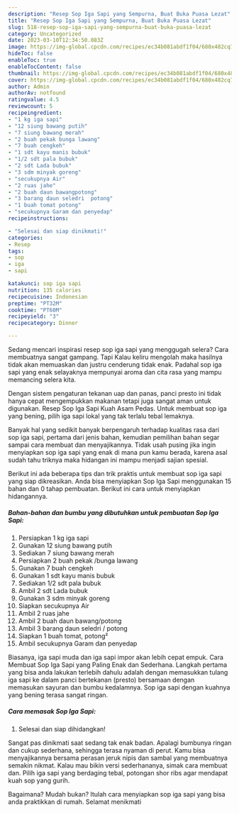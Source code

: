 ```yaml
---
description: "Resep Sop Iga Sapi yang Sempurna, Buat Buka Puasa Lezat"
title: "Resep Sop Iga Sapi yang Sempurna, Buat Buka Puasa Lezat"
slug: 518-resep-sop-iga-sapi-yang-sempurna-buat-buka-puasa-lezat
category: Uncategorized
date: 2023-03-10T12:34:50.083Z
image: https://img-global.cpcdn.com/recipes/ec34b081abdf1f04/680x482cq70/sop-iga-sapi-foto-resep-utama.jpg
hideToc: false
enableToc: true
enableTocContent: false
thumbnail: https://img-global.cpcdn.com/recipes/ec34b081abdf1f04/680x482cq70/sop-iga-sapi-foto-resep-utama.jpg
cover: https://img-global.cpcdn.com/recipes/ec34b081abdf1f04/680x482cq70/sop-iga-sapi-foto-resep-utama.jpg
author: Admin
authorAv: notfound
ratingvalue: 4.5
reviewcount: 5
recipeingredient:
- "1 kg iga sapi"
- "12 siung bawang putih"
- "7 siung bawang merah"
- "2 buah pekak bunga lawang"
- "7 buah cengkeh"
- "1 sdt kayu manis bubuk"
- "1/2 sdt pala bubuk"
- "2 sdt Lada bubuk"
- "3 sdm minyak goreng"
- "secukupnya Air"
- "2 ruas jahe"
- "2 buah daun bawangpotong"
- "3 barang daun seledri  potong"
- "1 buah tomat potong"
- "secukupnya Garam dan penyedap"
recipeinstructions:

- "Selesai dan siap dinikmati!"
categories:
- Resep
tags:
- sop
- iga
- sapi

katakunci: sop iga sapi 
nutrition: 135 calories
recipecuisine: Indonesian
preptime: "PT32M"
cooktime: "PT60M"
recipeyield: "3"
recipecategory: Dinner

---
```



Sedang mencari inspirasi resep sop iga sapi yang menggugah selera? Cara membuatnya sangat gampang. Tapi Kalau keliru mengolah maka hasilnya tidak akan memuaskan dan justru cenderung tidak enak. Padahal sop iga sapi yang enak selayaknya mempunyai aroma dan cita rasa yang mampu memancing selera kita.


Dengan sistem pengaturan tekanan uap dan panas, panci presto ini tidak hanya cepat mengempukkan makanan tetapi juga sangat aman untuk digunakan. Resep Sop Iga Sapi Kuah Asam Pedas. Untuk membuat sop iga yang bening, pilih iga sapi lokal yang tak terlalu tebal lemaknya.

Banyak hal yang sedikit banyak berpengaruh terhadap kualitas rasa dari sop iga sapi, pertama dari jenis bahan, kemudian pemilihan bahan segar sampai cara membuat dan menyajikannya. Tidak usah pusing jika ingin menyiapkan sop iga sapi yang enak di mana pun kamu berada, karena asal sudah tahu triknya maka hidangan ini mampu menjadi sajian spesial.


Berikut ini ada beberapa tips dan trik praktis untuk membuat sop iga sapi yang siap dikreasikan. Anda bisa menyiapkan Sop Iga Sapi menggunakan 15 bahan dan 0 tahap pembuatan. Berikut ini cara untuk menyiapkan hidangannya.

<!--inarticleads1-->

##### Bahan-bahan dan bumbu yang dibutuhkan untuk pembuatan Sop Iga Sapi:

1. Persiapkan 1 kg iga sapi
1. Gunakan 12 siung bawang putih
1. Sediakan 7 siung bawang merah
1. Persiapkan 2 buah pekak /bunga lawang
1. Gunakan 7 buah cengkeh
1. Gunakan 1 sdt kayu manis bubuk
1. Sediakan 1/2 sdt pala bubuk
1. Ambil 2 sdt Lada bubuk
1. Gunakan 3 sdm minyak goreng
1. Siapkan secukupnya Air
1. Ambil 2 ruas jahe
1. Ambil 2 buah daun bawang/potong
1. Ambil 3 barang daun seledri / potong
1. Siapkan 1 buah tomat, potong²
1. Ambil secukupnya Garam dan penyedap


Biasanya, iga sapi muda dan iga sapi impor akan lebih cepat empuk. Cara Membuat Sop Iga Sapi yang Paling Enak dan Sederhana. Langkah pertama yang bisa anda lakukan terlebih dahulu adalah dengan memasukkan tulang iga sapi ke dalam panci bertekanan (presto) bersamaan dengan memasukan sayuran dan bumbu kedalamnya. Sop iga sapi dengan kuahnya yang bening terasa sangat ringan. 

<!--inarticleads2-->

##### Cara memasak Sop Iga Sapi:


1. Selesai dan siap dihidangkan!

Sangat pas dinikmati saat sedang tak enak badan. Apalagi bumbunya ringan dan cukup sederhana, sehingga terasa nyaman di perut. Kamu bisa menyajikannya bersama perasan jeruk nipis dan sambal yang membuatnya semakin nikmat. Kalau mau bikin versi sederhananya, simak cara membuat dan. Pilih iga sapi yang berdaging tebal, potongan shor ribs agar mendapat kuah sop yang gurih. 

Bagaimana? Mudah bukan? Itulah cara menyiapkan sop iga sapi yang bisa anda praktikkan di rumah. Selamat menikmati
